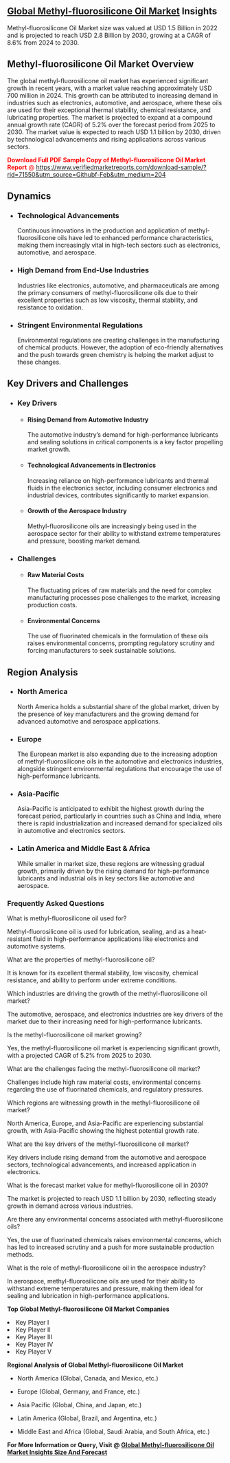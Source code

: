 <h2><a href="https://www.verifiedmarketreports.com/download-sample/?rid=71550&amp;utm_source=Githubf&amp;utm_medium=204" target="_blank">Global Methyl-fluorosilicone Oil Market</a> Insights</h2><p>Methyl-fluorosilicone Oil Market size was valued at USD 1.5 Billion in 2022 and is projected to reach USD 2.8 Billion by 2030, growing at a CAGR of 8.6% from 2024 to 2030.</p><p> <h2>Methyl-fluorosilicone Oil Market Overview</h2> <p>The global methyl-fluorosilicone oil market has experienced significant growth in recent years, with a market value reaching approximately USD 700 million in 2024. This growth can be attributed to increasing demand in industries such as electronics, automotive, and aerospace, where these oils are used for their exceptional thermal stability, chemical resistance, and lubricating properties. The market is projected to expand at a compound annual growth rate (CAGR) of 5.2% over the forecast period from 2025 to 2030. The market value is expected to reach USD 1.1 billion by 2030, driven by technological advancements and rising applications across various sectors.</p> <p><p><span class=""><span style="color: #ff0000;"><strong>Download Full PDF Sample Copy of Methyl-fluorosilicone Oil Market Report</strong> @ </span><a href="https://www.verifiedmarketreports.com/download-sample/?rid=71550&amp;utm_source=Githubf-Feb&amp;utm_medium=204" target="_blank">https://www.verifiedmarketreports.com/download-sample/?rid=71550&amp;utm_source=Githubf-Feb&amp;utm_medium=204</a></span></p></p> <h2>Dynamics</h2> <ul> <li><h3>Technological Advancements</h3> Continuous innovations in the production and application of methyl-fluorosilicone oils have led to enhanced performance characteristics, making them increasingly vital in high-tech sectors such as electronics, automotive, and aerospace.</li> <li><h3>High Demand from End-Use Industries</h3> Industries like electronics, automotive, and pharmaceuticals are among the primary consumers of methyl-fluorosilicone oils due to their excellent properties such as low viscosity, thermal stability, and resistance to oxidation.</li> <li><h3>Stringent Environmental Regulations</h3> Environmental regulations are creating challenges in the manufacturing of chemical products. However, the adoption of eco-friendly alternatives and the push towards green chemistry is helping the market adjust to these changes.</li> </ul> <h2>Key Drivers and Challenges</h2> <ul> <li><h3>Key Drivers</h3> <ul> <li><h4>Rising Demand from Automotive Industry</h4> The automotive industry’s demand for high-performance lubricants and sealing solutions in critical components is a key factor propelling market growth.</li> <li><h4>Technological Advancements in Electronics</h4> Increasing reliance on high-performance lubricants and thermal fluids in the electronics sector, including consumer electronics and industrial devices, contributes significantly to market expansion.</li> <li><h4>Growth of the Aerospace Industry</h4> Methyl-fluorosilicone oils are increasingly being used in the aerospace sector for their ability to withstand extreme temperatures and pressure, boosting market demand.</li> </ul> </li> <li><h3>Challenges</h3> <ul> <li><h4>Raw Material Costs</h4> The fluctuating prices of raw materials and the need for complex manufacturing processes pose challenges to the market, increasing production costs.</li> <li><h4>Environmental Concerns</h4> The use of fluorinated chemicals in the formulation of these oils raises environmental concerns, prompting regulatory scrutiny and forcing manufacturers to seek sustainable solutions.</li> </ul> </li> </ul> <h2>Region Analysis</h2> <ul> <li><h3>North America</h3> North America holds a substantial share of the global market, driven by the presence of key manufacturers and the growing demand for advanced automotive and aerospace applications.</li> <li><h3>Europe</h3> The European market is also expanding due to the increasing adoption of methyl-fluorosilicone oils in the automotive and electronics industries, alongside stringent environmental regulations that encourage the use of high-performance lubricants.</li> <li><h3>Asia-Pacific</h3> Asia-Pacific is anticipated to exhibit the highest growth during the forecast period, particularly in countries such as China and India, where there is rapid industrialization and increased demand for specialized oils in automotive and electronics sectors.</li> <li><h3>Latin America and Middle East & Africa</h3> While smaller in market size, these regions are witnessing gradual growth, primarily driven by the rising demand for high-performance lubricants and industrial oils in key sectors like automotive and aerospace.</li> </ul> <h3>Frequently Asked Questions</h3> <p>What is methyl-fluorosilicone oil used for?</p> <p>Methyl-fluorosilicone oil is used for lubrication, sealing, and as a heat-resistant fluid in high-performance applications like electronics and automotive systems.</p> <p>What are the properties of methyl-fluorosilicone oil?</p> <p>It is known for its excellent thermal stability, low viscosity, chemical resistance, and ability to perform under extreme conditions.</p> <p>Which industries are driving the growth of the methyl-fluorosilicone oil market?</p> <p>The automotive, aerospace, and electronics industries are key drivers of the market due to their increasing need for high-performance lubricants.</p> <p>Is the methyl-fluorosilicone oil market growing?</p> <p>Yes, the methyl-fluorosilicone oil market is experiencing significant growth, with a projected CAGR of 5.2% from 2025 to 2030.</p> <p>What are the challenges facing the methyl-fluorosilicone oil market?</p> <p>Challenges include high raw material costs, environmental concerns regarding the use of fluorinated chemicals, and regulatory pressures.</p> <p>Which regions are witnessing growth in the methyl-fluorosilicone oil market?</p> <p>North America, Europe, and Asia-Pacific are experiencing substantial growth, with Asia-Pacific showing the highest potential growth rate.</p> <p>What are the key drivers of the methyl-fluorosilicone oil market?</p> <p>Key drivers include rising demand from the automotive and aerospace sectors, technological advancements, and increased application in electronics.</p> <p>What is the forecast market value for methyl-fluorosilicone oil in 2030?</p> <p>The market is projected to reach USD 1.1 billion by 2030, reflecting steady growth in demand across various industries.</p> <p>Are there any environmental concerns associated with methyl-fluorosilicone oils?</p> <p>Yes, the use of fluorinated chemicals raises environmental concerns, which has led to increased scrutiny and a push for more sustainable production methods.</p> <p>What is the role of methyl-fluorosilicone oil in the aerospace industry?</p> <p>In aerospace, methyl-fluorosilicone oils are used for their ability to withstand extreme temperatures and pressure, making them ideal for sealing and lubrication in high-performance applications.</p> </p><p><strong>Top Global Methyl-fluorosilicone Oil Market Companies</strong></p><div data-test-id=""><p><li>Key Player I</li><li> Key Player II</li><li> Key Player III</li><li> Key Player IV</li><li> Key Player V</li></p><div><strong>Regional Analysis of&nbsp;Global Methyl-fluorosilicone Oil Market</strong></div><ul><li dir="ltr"><p dir="ltr">North America&nbsp;(Global, Canada, and Mexico, etc.)</p></li><li dir="ltr"><p dir="ltr">Europe (Global, Germany, and France, etc.)</p></li><li dir="ltr"><p dir="ltr">Asia Pacific&nbsp;(Global, China, and Japan, etc.)</p></li><li dir="ltr"><p dir="ltr">Latin America&nbsp;(Global, Brazil, and Argentina, etc.)</p></li><li dir="ltr">Middle East and Africa&nbsp;(Global, Saudi Arabia, and South Africa, etc.)</li></ul><p><strong>For More Information or Query, Visit @&nbsp;</strong><strong><a href="https://www.verifiedmarketreports.com/product/methyl-fluorosilicone-oil-market-insights-2019-global-and-chinese-analysis-and-forecast-to-2024/?utm_source=Githubf&amp;utm_medium=204" target="_blank">Global Methyl-fluorosilicone Oil Market Insights Size And Forecast</a></strong></p></div>

